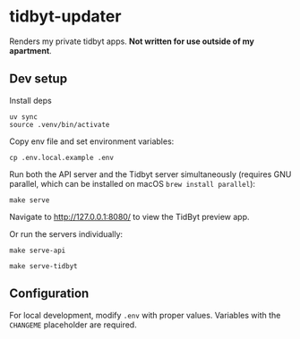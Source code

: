 # tidbyt-updater

Renders my private tidbyt apps. **Not written for use outside of my apartment**.

## Dev setup

Install deps

```
uv sync
source .venv/bin/activate
```

Copy env file and set environment variables:

```
cp .env.local.example .env
```

Run both the API server and the Tidbyt server simultaneously (requires GNU parallel, which can be installed on macOS `brew install parallel`):

```
make serve
```

Navigate to http://127.0.0.1:8080/ to view the TidByt preview app.

Or run the servers individually:

```
make serve-api
```

```
make serve-tidbyt
```

## Configuration

For local development, modify `.env` with proper values. Variables with the `CHANGEME` placeholder are required.

